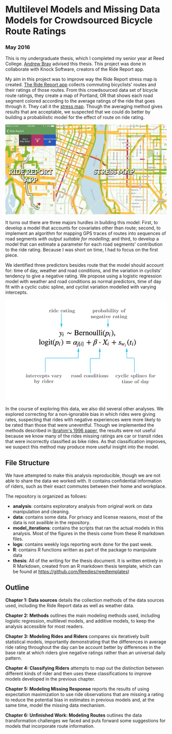 # Multilevel Models and Missing Data Models for Crowdsourced Bicycle Route Ratings
### May 2016

This is my undergraduate thesis, which I completed my senior year at Reed College.
[Andrew Bray](http://andrewpbray.github.io/) advised this thesis. This project
was done in collaborate with Knock Software, creators of the Ride Report app.

My aim in this project was to improve way the Ride Report stress map is created.
[The Ride Report app](ride.report) collects commuting bicyclists' routes and their
ratings of those routes. From this crowdsourced data set of bicycle route ratings,
they create a map of Portland, OR that shows each road segment colored according
to the average ratings of the ride that goes through it. They call it the [stress
map](ride.report/map). Though the averaging method gives results that are acceptable,
we suspected that we could do better by building a probabilistic model for the
effect of route on ride rating.

![](presentation/images/ride_report.jpg)

It turns out there are three majors hurdles in building this model: First, to
develop a model that accounts for covariates other than route; second, to
implement an algorithm for
mapping GPS traces of routes into sequences of road segments *with output suitable
for modelling*; and third, to develop a model that can estimate a parameter for
each road segments' contribution to the ride rating. Because I was short on time,
I had to focus on the first piece.

We identified three predictors besides route that the model should account for: time of
day, weather and road conditions, and the variation in cyclists' tendency to
give a negative rating. We propose using a logistic regression model
with weather and road conditions as normal predictors, time of day fit with a
cyclic cubic spline, and cyclist variation modelled with varying intercepts.

![](presentation/images/model_diagram.png)

In the course of exploring this data, we also did several other analyses. We
explored correcting for a non-ignorable bias in which rides were giving rates,
suspecting that rides with negative experiences were more likely to be rated
than those that were uneventful. Though we implemented the methods described in
[Ibrahim's 1996 paper](https://www.jstor.org/stable/2533068), the results were not
useful because we know many of the rides missing ratings are car or transit rides
that were incorrectly classified as bike rides. As that classification improves,
we suspect this method may produce more useful insight into the model.

## File Structure

We have attempted to make this analysis reproducible, though we are not able to
share the data we worked with. It contains confidential information of riders,
such as their exact commutes between their home and workplace. 

The repository is organized as follows:

- **analysis**: contains exploratory analysis from original work on data
manipulation and cleaning.
- **data**: contains some data. For privacy and license reasons, most of the
data is not availible in the repository.
- **model_iterations**: contains the scripts that ran the actual models in this
analysis. Most of the figures in the thesis come from these R markdown files.
- **logs**: contains weekly logs reporting work done for the past week. 
- **R**: contains R functions written as part of the package to manipulate data
- **thesis**: All of the writing for the thesis document. It is written entirely
in R Markdown, created from an R markdown thesis template, which can be found at
<https://github.com/Reedies/reedtemplates>)


## Outline
**Chapter 1: Data sources** details the collection methods of the data sources used,
including the Ride Report data as well as weather data.

**Chapter 2: Methods** outlines the main modeling methods used, including 
logistic regression, multilevel models, and additive models, to keep the analysis
accessible for most readers. 

**Chapter 3: Modeling Rides and Riders** compares
six iteratively built statistical models, importantly demonstrating that the 
differences in average ride rating throughout the day can be account better
by differences in the base rate at which riders give negative ratings rather
than an universal daily pattern. 

**Chapter 4: Classifying Riders** attempts
to map out the distinction between different kinds of rider and then uses
these classifications to improve models developed in the previous chapter. 

**Chapter 5: Modeling Missing Response** reports the results of using expectation
maximization to use ride observations that are missing a rating to reduce the
potential bias in estimates in previous models and, at the same time, model
the missing data mechanism.

**Chapter 6: Unfinished Work: Modeling Routes** outlines the data transformation
challenges we faced and puts forward some suggestions for models that incorporate
route information.
